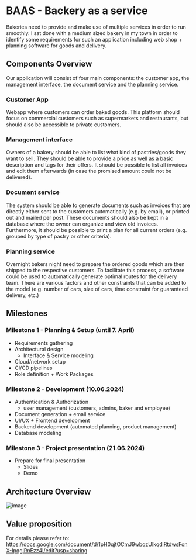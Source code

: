# BAAS - Backery as a service

Bakeries need to provide and make use of multiple services in
order to run smoothly. I sat done with a medium sized bakery in my
town in order to identify some requirements for such an
application including web shop + planning software for goods and delivery.

## Components Overview

Our application will consist of four main components: the customer app, the management interface, the document service and the planning service.

### Customer App

Webapp where customers can order baked goods. This platform should focus on commercial customers such as supermarkets and restaurants, but should also be accessible to private customers.

### Management interface

Owners of a bakery should be able to list what kind of pastries/goods they want to sell. They should be able to provide a price as well as a basic description and tags for their offers. It should be possible to list all invoices and edit them afterwards (in case the promised amount could not be delivered).

### Document service

The system should be able to generate documents such as invoices that are directly either sent to the customers automatically (e.g. by email), or printed out and mailed per post. These documents should also be kept in a database where the owner can organize and view old invoices. Furthermore, it should be possible to print a plan for all current orders (e.g. grouped by type of pastry or other criteria).

### Planning service

Overnight bakers night need to prepare the ordered goods which are then shipped to the respective customers. To facilitate this process, a software could be used to automatically generate optimal routes for the delivery team. There are various factors and other constraints that can be added to the model (e.g. number of cars, size of cars, time constraint for guaranteed delivery, etc.)

## Milestones

### Milestone 1 - Planning & Setup (until 7. April)
* Requirements gathering
* Architectural design
  * Interface & Service modeling
* Cloud/network setup
* CI/CD pipelines
* Role definition + Work Packages

### Milestone 2 - Development (10.06.2024)
* Authentication & Authorization
  * user management (customers, admins, baker and employee)
* Document generation + email service
* UI/UX + Frontend development
* Backend development (automated planning, product management)
* Database modeling

### Milestone 3 - Project presentation (21.06.2024)
* Prepare for final presentation
  * Slides
  * Demo


## Architecture Overview

![image](https://github.com/AustrianDataLAB/bakery_as_a_service/assets/75341604/643fcc98-2de8-4199-a95d-cbb5b32ac6d9)

## Value proposition

For details please refer to: https://docs.google.com/document/d/1pH0qjtOCmJ9wbqzUIkqdiRtdwsFonX-IpqglRnEzz4I/edit?usp=sharing
